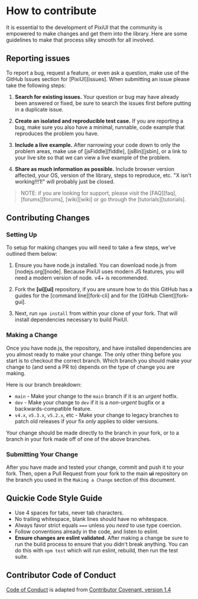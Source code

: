 # How to contribute

It is essential to the development of PixiUI that the community is empowered
to make changes and get them into the library. Here are some guidelines to make
that process silky smooth for all involved.

## Reporting issues

To report a bug, request a feature, or even ask a question, make use of the GitHub Issues
section for [PixiUI][issues]. When submitting an issue please take the following steps:

1. **Search for existing issues.** Your question or bug may have already been answered or fixed,
be sure to search the issues first before putting in a duplicate issue.

2. **Create an isolated and reproducible test case.** If you are reporting a bug, make sure you
also have a minimal, runnable, code example that reproduces the problem you have.

3. **Include a live example.** After narrowing your code down to only the problem areas, make use
of [jsFiddle][fiddle], [jsBin][jsbin], or a link to your live site so that we can view a live example of the problem.

4. **Share as much information as possible.** Include browser version affected, your OS, version of
the library, steps to reproduce, etc. "X isn't working!!!1!" will probably just be closed.

> NOTE: if you are looking for support, please visit the [FAQ][faq], [forums][forums], [wiki][wiki]
> or go through the [tutorials][tutorials].

## Contributing Changes

### Setting Up

To setup for making changes you will need to take a few steps, we've outlined them below:

1. Ensure you have node.js installed. You can download node.js from [nodejs.org][node]. Because
PixiUI uses modern JS features, you will need a modern version of node. v4+ is recommended.

2. Fork the **[ui][ui]** repository, if you are unsure how to do this GitHub has a guides
for the [command line][fork-cli] and for the [GitHub Client][fork-gui].

3. Next, run `npm install` from within your clone of your fork. That will install dependencies
necessary to build PixiUI.


### Making a Change

Once you have node.js, the repository, and have installed dependencies are you almost ready to make your
change. The only other thing before you start is to checkout the correct branch. Which branch you should
make your change to (and send a PR to) depends on the type of change you are making.

Here is our branch breakdown:

- `main` - Make your change to the `main` branch if it is an *urgent* hotfix.
- `dev` - Make your change to `dev` if it is a *non-urgent* bugfix or a backwards-compatible feature.
- `v4.x`, `v5.3.x`, `v5.2.x`, etc - Make your change to legacy branches to patch old releases if your fix *only* applies to older versions.

Your change should be made directly to the branch in your fork, or to a branch in your fork made off of
one of the above branches.

### Submitting Your Change

After you have made and tested your change, commit and push it to your fork. Then, open a Pull Request
from your fork to the main **ui** repository on the branch you used in the `Making a Change` section of this document.

## Quickie Code Style Guide

- Use 4 spaces for tabs, never tab characters.
- No trailing whitespace, blank lines should have no whitespace.
- Always favor strict equals `===` unless you *need* to use type coercion.
- Follow conventions already in the code, and listen to eslint.
- **Ensure changes are eslint validated.** After making a change be sure to run the build process
to ensure that you didn't break anything. You can do this with `npm test` which will run
eslint, rebuild, then run the test suite.

## Contributor Code of Conduct

[Code of Conduct](CODE_OF_CONDUCT.md) is adapted from [Contributor Covenant, version 1.4](http://contributor-covenant.org/version/1/4)
